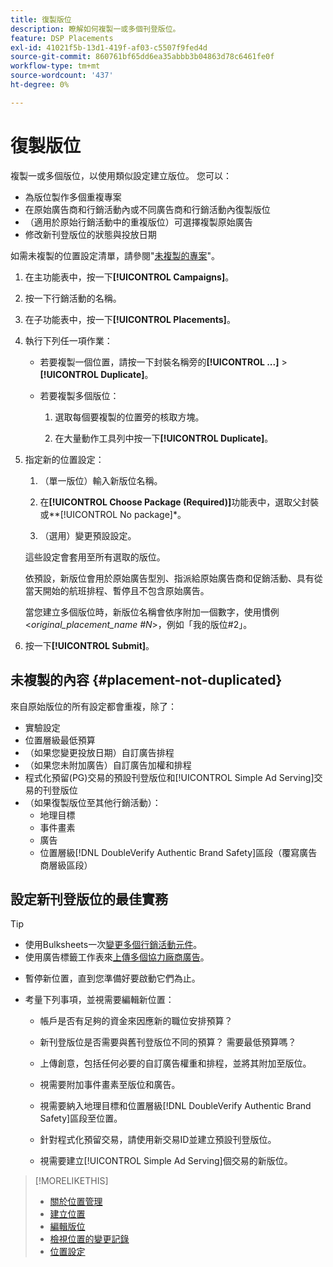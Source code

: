 ```yaml
---
title: 復製版位
description: 瞭解如何複製一或多個刊登版位。
feature: DSP Placements
exl-id: 41021f5b-13d1-419f-af03-c5507f9fed4d
source-git-commit: 860761bf65dd6ea35abbb3b04863d78c6461fe0f
workflow-type: tm+mt
source-wordcount: '437'
ht-degree: 0%

---
```


# 復製版位

<!-- Some placements don't have this option. Clarify which placement types aren't eligible -- is it PG placements, or all placements using private inventory? And anything else? -->

複製一或多個版位，以使用類似設定建立版位。 您可以：

* 為版位製作多個重複專案
* 在原始廣告商和行銷活動內或不同廣告商和行銷活動內復製版位
* （適用於原始行銷活動中的重複版位）可選擇複製原始廣告
* 修改新刊登版位的狀態與投放日期

如需未複製的位置設定清單，請參閱&quot;[未複製的專案](#placement-not-duplicated)&quot;。

1. 在主功能表中，按一下&#x200B;**[!UICONTROL Campaigns]**。

1. 按一下行銷活動的名稱。

1. 在子功能表中，按一下&#x200B;**[!UICONTROL Placements]**。

1. 執行下列任一項作業：

   * 若要複製一個位置，請按一下封裝名稱旁的&#x200B;**[!UICONTROL ...]** > **[!UICONTROL Duplicate]**。

   * 若要複製多個版位：

      1. 選取每個要複製的位置旁的核取方塊。

      1. 在大量動作工具列中按一下&#x200B;**[!UICONTROL Duplicate]**。

1. 指定新的位置設定：

   1. （單一版位）輸入新版位名稱。

   1. 在&#x200B;**[!UICONTROL Choose Package (Required)]**&#x200B;功能表中，選取父封裝或**[!UICONTROL No package]*。

   1. （選用）變更預設設定。

   這些設定會套用至所有選取的版位。

   依預設，新版位會用於原始廣告型別、指派給原始廣告商和促銷活動、具有從當天開始的航班排程、暫停且不包含原始廣告。

   當您建立多個版位時，新版位名稱會依序附加一個數字，使用慣例&lt;*original_placement_name #N*>，例如「我的版位#2」。

1. 按一下&#x200B;**[!UICONTROL Submit]**。

## 未複製的內容 {#placement-not-duplicated}

來自原始版位的所有設定都會重複，除了：

* 實驗設定
* 位置層級最低預算
* （如果您變更投放日期）自訂廣告排程
* （如果您未附加廣告）自訂廣告加權和排程
* 程式化預留(PG)交易的預設刊登版位和[!UICONTROL Simple Ad Serving]交易的刊登版位
* （如果復製版位至其他行銷活動）：
   * 地理目標
   * 事件畫素
   * 廣告
   * 位置層級[!DNL DoubleVerify Authentic Brand Safety]區段（覆寫廣告商層級區段）

## 設定新刊登版位的最佳實務

>[!TIP]
>
>* 使用Bulksheets一次[變更多個行銷活動元件](/help/dsp/campaign-management/campaign-components-review-edit.md)。
>* 使用廣告標籤工作表來[上傳多個協力廠商廣告](/help/dsp/campaign-management/ads/ad-create-multiple.md)。

* 暫停新位置，直到您準備好要啟動它們為止。

* 考量下列事項，並視需要編輯新位置：

   * 帳戶是否有足夠的資金來因應新的職位安排預算？

   * 新刊登版位是否需要與舊刊登版位不同的預算？ 需要最低預算嗎？

   * 上傳創意，包括任何必要的自訂廣告權重和排程，並將其附加至版位。

   * 視需要附加事件畫素至版位和廣告。

   * 視需要納入地理目標和位置層級[!DNL DoubleVerify Authentic Brand Safety]區段至位置。

   * 針對程式化預留交易，請使用新交易ID並建立預設刊登版位。

   * 視需要建立[!UICONTROL Simple Ad Serving]個交易的新版位。

>[!MORELIKETHIS]
>
>* [關於位置管理](placement-about.md)
>* [建立位置](placement-create.md)
>* [編輯版位](placement-edit.md)
>* [檢視位置的變更記錄](placement-change-log.md)
>* [位置設定](placement-settings.md)
